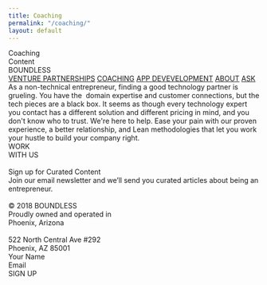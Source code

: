 ```yaml
---
title: Coaching
permalink: "/coaching/"
layout: default
---
```


<div class="coaching">
<div style="position:relative; margin:auto;">
<div class="rectangle"></div>
<div class="coachingcontent">Coaching<br />Content</div>
<div class="boundless">BOUNDLESS</div>
    <div class="venturepartnerships">
      <a href="/venture-partners.html">VENTURE PARTNERSHIPS</a>
      <a href="/coaching">COACHING</a>
      <a href="/development">APP DEVEVELOPMENT</a>
      <a href="#wevebeenbuilding">ABOUT</a>
      <a href="#askboundlesscopy">ASK</a>
    </div>
<div class="asanontechnicale">
As a non-technical entrepreneur, finding a good technology partner is
grueling. You have the  domain expertise and customer connections, but the
tech pieces are a black box. It seems as though every technology expert
you contact has a different solution and different pricing in mind, and
you don't know who to trust. We're here to help. Ease your pain with our
proven experience, a better relationship, and Lean methodologies that let
you work your hustle to build your company right.
</div>
<div class="rectanglecopy3"></div>
<div class="workwithus">WORK<br />WITH US</div>
<img
anima-src="./img/venture-partnerships-line-copy-6.png"
class="linecopy5"
src="data:image/gif;base64,R0lGODlhAQABAIAAAP///wAAACH5BAEAAAAALAAAAAABAAEAAAICRAEAOw=="
/>
<img
anima-src="./img/coaching-line-copy-7@2x.png"
class="linecopy7"
src="data:image/gif;base64,R0lGODlhAQABAIAAAP///wAAACH5BAEAAAAALAAAAAABAAEAAAICRAEAOw=="
/>
<div class="signupforcuratedcopy">Sign up for Curated Content</div>
<div class="joinouremailnewslcopy">
Join our email newsletter and we’ll send you curated articles about being
an entrepreneur.
</div>
<img
anima-src="./img/coaching-rectangle-copy-7@2x.png"
class="rectanglecopy7" src="data:image/gif;base64,R0lGODlhAQABAIAAAP///wAAACH5BAEAAAAALAAAAAABAAEAAAICRAEAOw==" />
<img
  anima-src="./img/home-rectangle-copy-6.png"
  class="rectanglecopy8"
  src="data:image/gif;base64,R0lGODlhAQABAIAAAP///wAAACH5BAEAAAAALAAAAAABAAEAAAICRAEAOw=="
/>
<div class="a2512018boundlessprocopy2">
  © 2018 BOUNDLESS<br />Proudly owned and operated in<br />Phoenix,
  Arizona<br /><br />522 North Central Ave #292<br />Phoenix, AZ 85001
</div>
<div class="yournamecopy2">Your Name</div>
<div class="emailcopy2">Email</div>
<div class="rectanglecopy31"></div>
<div class="signup">SIGN UP</div>
</div>
</div>
